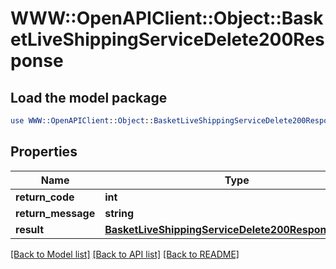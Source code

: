# WWW::OpenAPIClient::Object::BasketLiveShippingServiceDelete200Response

## Load the model package
```perl
use WWW::OpenAPIClient::Object::BasketLiveShippingServiceDelete200Response;
```

## Properties
Name | Type | Description | Notes
------------ | ------------- | ------------- | -------------
**return_code** | **int** |  | [optional] 
**return_message** | **string** |  | [optional] 
**result** | [**BasketLiveShippingServiceDelete200ResponseResult**](BasketLiveShippingServiceDelete200ResponseResult.md) |  | [optional] 

[[Back to Model list]](../README.md#documentation-for-models) [[Back to API list]](../README.md#documentation-for-api-endpoints) [[Back to README]](../README.md)


